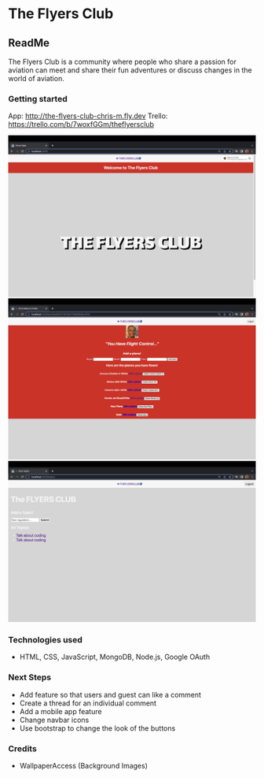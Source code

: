 # The Flyers Club
## ReadMe
 The Flyers Club is a community where people who share a passion for aviation can meet and share their fun adventures or discuss changes in the world of aviation.


### Getting started
App: http://the-flyers-club-chris-m.fly.dev
Trello: https://trello.com/b/7woxfGGm/theflyersclub



<img src = "public/images/club3.png" alt= "screenshot of app">
<img src = "public/images/club.png" alt= "screenshot of app">
<img src = "public/images/club2.png" alt= "screenshot of app">



### Technologies used
- HTML, CSS, JavaScript, MongoDB, Node.js, Google OAuth

### Next Steps
- Add feature so that users and guest can like a comment
- Create a thread for an individual comment
- Add a mobile app feature
- Change navbar icons
- Use bootstrap to change the look of the buttons


### Credits
- WallpaperAccess (Background Images)